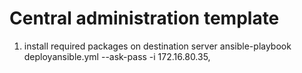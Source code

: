# Central administration template

1. install required packages on destination server
    ansible-playbook deployansible.yml --ask-pass -i 172.16.80.35,
